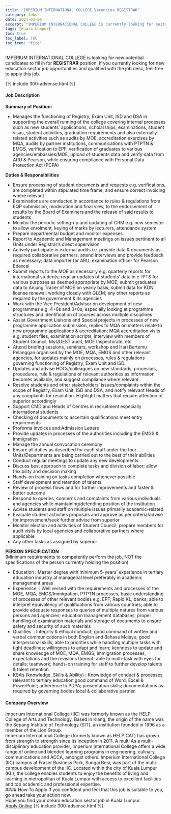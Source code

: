 ```yaml
---
title: "IMPERIUM INTERNATIONAL COLLEGE Vacancies REGISTRAR" 
category: Jobs 
date: 2021-03-06 
excerpt: "IMPERIUM INTERNATIONAL COLLEGE is currently looking for suitable person to fill in the REGISTRAR which positioned at Kuala Lumpur" 
tags: [Kuala Lumpur] 
toc: true 
toc_label: TOC 
toc_icon: "fire" 
--- 
```


<p>IMPERIUM INTERNATIONAL COLLEGE is looking for new potential candidates to fill in for <b>REGISTRAR</b> position. If you currently looking for new education sector job opportunities and qualified with the job desc, feel free to apply this job.
</p>{% include 300-adsense.html %} 
 <div><div><h4>Job Description</h4></div><div><div><span><div><div><div><strong>Summary of Position:</strong></div><ul><li>Manages the functioning of Registry, Exam Unit, ISD and DSA in supporting the overall running of the college covering internal processes such as new students&#8217; applications, scholarships, examinations, student visas, student activities, graduation requirements and also externally-related activities such as audits by MOE, accreditation exercises by MQA, audits by partner institutions, communications with PTPTN &amp; EMGS, verification to EPF, verification of graduates to various agencies/embassies/MOE, upload of students data and verify data from ARU &amp; Pearson, while ensuring compliance with Personal Data Protection Act (PDPA)</li></ul><div><strong>Duties &amp; Responsibilities</strong></div><ul><li>Ensure processing of student documents and requests e.g. verifications, are completed within stipulated time frame, and ensure correct invoicing where relevant</li><li>Examinations are conducted in accordance to rules &amp; regulations from EQP submission, moderation and final view, to the endorsement of results by the Board of Examiners and the release of said results to students</li><li>Monitor the periodic setting-up and updating of CRM e.g. new semester to allow enrolment, keying of marks by lecturers, attendance system</li><li>Prepare departmental budget and monitor expenses</li><li>Report to Academic and Management meetings on issues pertinent to all Units under Registrar&#8217;s direct supervision</li><li>Actively participate in external audits i.e. provide data &amp; documents as required collaborative partners, attend interviews and provide feedback as necessary; data importer for ARU; examination officer for Pearson Edexcel</li><li>Submit reports to the MOE as necessary e.g. quarterly reports for international students; regular updates of students&#8217; data in e-IPTS for various purposes as deemed appropriate by MOE; submit graduates&#8217; data to Anjung Tracer of MOE on yearly basis; submit data for KDN license renewal, working closely with GLEM; any other reports as required by the government &amp; its agencies</li><li>Work with the Vice President/Advisor on development of new programmes e.g. 4+0s and 3+0s, especially looking at programme structures and identification of courses across multiple disciplines</li><li>Assist Government Liaisons and Special projects in processes of new programme application submission, replies to MQA on matters relate to new programme applications &amp; accreditation; MQA accreditation visits e.g. student files, examination scripts, interview with members of Student Council, MyQUEST audit, MOE Inspectorate, etc</li><li>Attend briefing sessions, seminars, workshop and Hari Bertemu Pelanggan organised by the MOE, MQA, EMGS and other relevant agencies, for updates mainly on processes, rules &amp; regulations governing functioning of Registry, Exam Unit and ISD.</li><li>Updates and advise HOCs/colleagues on new standards, processes, procedures, rule &amp; regulations of relevant authorities as information becomes available, and suggest compliance where relevant</li><li>Resolve students and other stakeholders&#8217; issues/complaints within the scope of Registry, Exam Unit, ISD and DSA, and notify relevant Heads of any complaints for resolution. Highlight matters that require attention of superior accordingly</li><li>Support CMD and Heads of Centres in recruitment especially international students</li><li>Checking of documents to ascertain qualifications meet entry requirements</li><li>Proforma invoices and Admission Letters</li><li>Provide updates in processes of the authorities including the EMGS &amp; Immigration</li><li>Manage the annual convocation ceremony</li><li>Ensure all duties as described for each staff under the four Units/Departments are being carried out to the best of their abilities</li><li>Conduct regular meetings to update any new developments</li><li>Discuss best approach to complete tasks and division of labor; allow flexibility and decision making</li><li>Hands-on training on tasks completion whenever possible</li><li>Staff development and retention of talents</li><li>Review of process flows and for further improvements and faster &amp; better outcome</li><li>Respond to queries, concerns and complaints from various individuals and agencies while maintaining/defending position of the institution</li><li>Advise students and staff on multiple issues primarily academic-related</li><li>Evaluate student activities proposals and approve as per criteria/advise for improvement/seek further advise from superior</li><li>Monitor election and activities of Student Council; prepare members for audit visits by local agencies and collaborative partners where applicable</li><li>Any other tasks as assigned by superior</li></ul><div><strong>PERSON SPECIFICATION</strong><br>(Minimum requirements to competently perform the job, NOT the specifications of the person currently holding the position)</div><ul><li>Education : Master degree with minimum 5-years&#8217; experience in tertiary education industry at managerial level preferably in academic management areas</li><li>Experience&#160; : Well versed with the requirements and processes of the MOE, MQA, EMGS/Immigration, PTPTN processes, basic understanding of processes of other relevant bodies e.g. EPF, Rapid KL, banks; able to interpret equivalency of qualifications from various countries; able to provide adequate responses to queries of multiple natures from various persons and agencies; education management databases; proper handling of examination materials and storage of documents to ensure safety and security of such materials</li><li>Qualities&#160; : Integrity &amp; ethical conduct; good command of written and verbal communications in both English and Bahasa Melayu; good interpersonal skills; able to priorities while handling multiple tasks with tight deadlines; willingness to adapt and learn; keenness to update and share knowledge of MOE, MQA, EMGS, Immigration processes, expectations and the revisions thereof; able to multi-task with eyes for details; teamwork; hands-on training for staff to further develop talents &amp; talent retention</li><li>KSA&#8217;s (knowledge,&#160;Skills &amp; Ability) : Knowledge of conduct &amp; processes relevant to tertiary education good command of Word, Excel &amp; PowerPoint; adherence to PDPA; presentation skills; documentations as required by governing bodies local &amp; collaborative partner.</li></ul></div></div></span></div></div></div> 
<div><div><h4>Company Overview</h4></div><div><div><span><div><div>
	Imperium International College (IIC) was formerly known as the HELP College of Arts and Technology. Based in Klang, the origin of the name was the Sepang Institute of Technology (SIT), an institution founded in 1996 as a member of the Lion Group.</div>
<div>
	Imperium International College (formerly known as HELP CAT) has grown from strength to strength since its inception in 2011. A multi As a multi-disciplinary education provider, Imperium International College offers a wide range of online and blended learning programs in engineering, culinary, communications and ACCA, amongst others. Imperium International College (IIC) campus at Fraser Business Park, Sungai Besi, was part of the multi-campus development of the IIC. Located within the city of Kuala Lumpur (KL), the college enables students to enjoy the benefits of living and learning in metropolitan of Kuala Lumpur with access to excellent facilities and top academic and professional expertise.</div></div></span></div></div></div> 
#### How To Apply 
If you confident and feel that this job is suitable to you, go ahead take your action now. <br/> 
Hope you find your dream education sector job in Kuala Lumpur. <br/> 
<a href="https://www.jobstreet.com.my/en/job/registrar-4493433?jobId=jobstreet-my-job-4493433" class="btn btn--info" target="_blank" rel="nofollow noopenner">Apply Online</a> 
{% include 300-adsense.html %} 